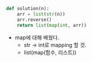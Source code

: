 ```python
def solution(n):
    arr = list(str(n))
    arr.reverse()
    return list(map(int, arr))
```

- map에 대해 배웠다. 
  - str → int로 mapping 할 것.
  - list(map(함수, 리스트))